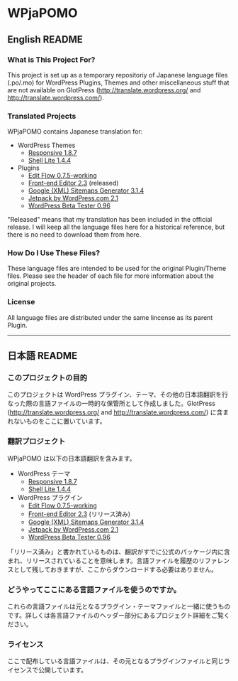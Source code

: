 # WPjaPOMO

## English README

### What is This Project For?
This project is set up as a temporary repositoriy of Japanese language files (.po/.mo) for WordPress Plugins, Themes and other miscellaneous stuff that are not available on GlotPress (http://translate.wordpress.org/ and http://translate.wordpress.com/).

### Translated Projects

WPjaPOMO contains Japanese translation for:

* WordPress Themes
  * [Responsive 1.8.7](http://wordpress.org/extend/themes/responsive)
  * [Shell Lite 1.4.4](http://wordpress.org/extend/themes/shell-lite)
* Plugins
  * [Edit Flow 0.7.5-working](http://wordpress.org/extend/plugins/edit-flow/)
  * [Front-end Editor 2.3](http://wordpress.org/extend/plugins/front-end-editor/) (released)
  * [Google (XML) Sitemaps Generator 3.1.4](http://wordpress.org/extend/plugins/google-sitemap-generator/) 
  * [Jetpack by WordPress.com 2.1](http://wordpress.org/extend/plugins/jetpack/) 
  * [WordPress Beta Tester 0.96](http://wordpress.org/extend/plugins/wordpress-beta-tester/) 
  
"Released" means that my translation has been included in the official release. I will keep all the language files here for a historical reference, but there is no need to download them from here.

### How Do I Use These Files?
These language files are intended to be used for the original Plugin/Theme files. Please see the header of each file for more information about the original projects.

### License
All language files are distributed under the same lincense as its parent Plugin.

-----

## 日本語 README

### このプロジェクトの目的
このプロジェクトは WordPress プラグイン、テーマ、その他の日本語翻訳を行なった際の言語ファイルの一時的な保管所として作成しました。GlotPress (http://translate.wordpress.org/ and http://translate.wordpress.com/) に含まれないものをここに置いています。

### 翻訳プロジェクト

WPjaPOMO は以下の日本語翻訳を含みます。

* WordPress テーマ
  * [Responsive 1.8.7](http://wordpress.org/extend/themes/responsive)
  * [Shell Lite 1.4.4](http://wordpress.org/extend/themes/shell-lite)
* WordPress プラグイン
  * [Edit Flow 0.7.5-working](http://wordpress.org/extend/plugins/edit-flow/)
  * [Front-end Editor 2.3](http://wordpress.org/extend/plugins/front-end-editor/) (リリース済み)
  * [Google (XML) Sitemaps Generator 3.1.4](http://wordpress.org/extend/plugins/google-sitemap-generator/) 
  * [Jetpack by WordPress.com 2.1](http://wordpress.org/extend/plugins/jetpack/) 
  * [WordPress Beta Tester 0.96](http://wordpress.org/extend/plugins/wordpress-beta-tester/)

「リリース済み」と書かれているものは、翻訳がすでに公式のパッケージ内に含まれ、リリースされていることを意味します。言語ファイルを履歴のリファレンスとして残しておきますが、ここからダウンロードする必要はありません。

### どうやってここにある言語ファイルを使うのですか。
これらの言語ファイルは元となるプラグイン・テーマファイルと一緒に使うものです。詳しくは各言語ファイルのヘッダー部分にあるプロジェクト詳細をご覧ください。

### ライセンス
ここで配布している言語ファイルは、その元となるプラグインファイルと同じライセンスで公開しています。